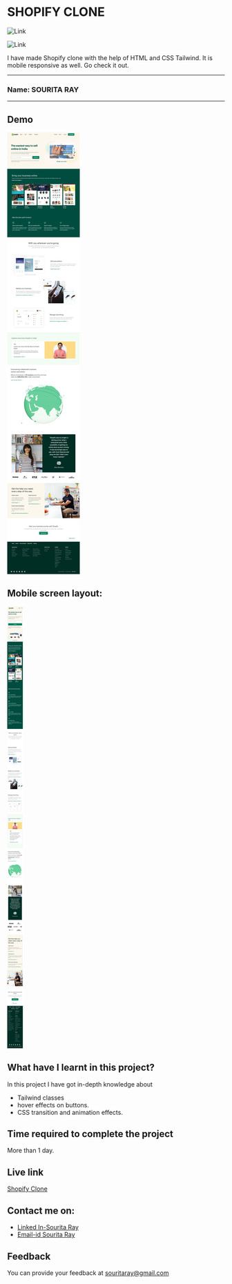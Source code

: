 # SHOPIFY CLONE
![Link](https://img.shields.io/badge/Technology%20Used%3A-HTML%2FCSS-green)

![Link](https://img.shields.io/badge/Framework%20Used%3A-Tailwind-blue)

I have made Shopify clone with the help of HTML and CSS Tailwind. It is mobile responsive as well. Go check it out. 

***
### Name: SOURITA RAY
***
## Demo

![output](output.png)

## Mobile screen layout: 

![mobile screen](mobile%20screen.png)



## What have I learnt in this project?

In this project I have got in-depth knowledge about 
- Tailwind classes
- hover effects on buttons.
- CSS transition and animation effects.

## Time required to complete the project

More than 1 day.

## Live link

[Shopify Clone](https://shopify-clone-souritaray.netlify.app/)

## Contact me on:

- [Linked In-Sourita Ray](www.linkedin.com/in/sourita-ray-89bab0212)
- [Email-id Sourita Ray](souritaray@gmail.com)

## Feedback

You can provide your feedback at souritaray@gmail.com
